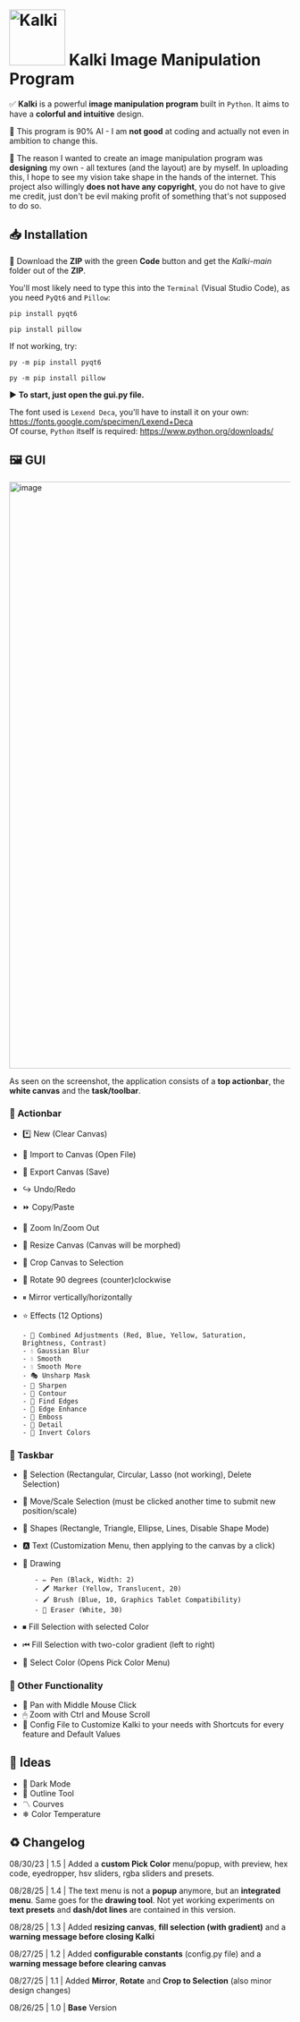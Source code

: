 # <img width="100" height="100" alt="Kalki" src="https://github.com/user-attachments/assets/25a8c636-5a0c-4252-bb35-bf082ec20eeb" /> Kalki Image Manipulation Program

✅ **Kalki** is a powerful **image manipulation program** built in `Python`. It aims to have a **colorful and intuitive** design.

🤖 This program is 90% AI - I am **not good** at coding and actually not even in ambition to change this.

🎈 The reason I wanted to create an image manipulation program was **designing** my own - all textures (and the layout) are by myself. In uploading this, I hope to see my vision take shape in the hands of the internet. This project also willingly **does not have any copyright**, you do not have to give me credit, just don't be evil making profit of something that's not supposed to do so.

## 📥 Installation
🔽 Download the **ZIP** with the green **Code** button and get the *Kalki-main* folder out of the **ZIP**.

You'll most likely need to type this into the `Terminal` (Visual Studio Code), as you need `PyQt6` and `Pillow`:

    pip install pyqt6

    pip install pillow

If not working, try:

    py -m pip install pyqt6

    py -m pip install pillow

▶ **To start, just open the gui.py file.**

The font used is `Lexend Deca`, you'll have to install it on your own: https://fonts.google.com/specimen/Lexend+Deca  
Of course, `Python` itself is required: https://www.python.org/downloads/

## 🖼 GUI

<img width="1000" height="1049" alt="image" src="https://github.com/user-attachments/assets/75028e43-802f-4127-b740-cc494ba42b34" />

As seen on the screenshot, the application consists of a **top actionbar**, the **white canvas** and the **task/toolbar**.

### 🦺 Actionbar
- *️⃣ New (Clear Canvas)
- 🔽 Import to Canvas (Open File)
- 🔼 Export Canvas (Save)
- ↪ Undo/Redo
- ⏩ Copy/Paste
- 🌌 Zoom In/Zoom Out
- 🌊 Resize Canvas (Canvas will be morphed)
- 💠 Crop Canvas to Selection
- 🔄 Rotate 90 degrees (counter)clockwise
- ⏸ Mirror vertically/horizontally
- ⭐ Effects (12 Options)
  
      - 🚦 Combined Adjustments (Red, Blue, Yellow, Saturation, Brightness, Contrast)
      - 💧 Gaussian Blur
      - 💧 Smooth
      - 💧 Smooth More
      - 🎭 Unsharp Mask
      - 🗻 Sharpen
      - 🚧 Contour
      - 🏁 Find Edges
      - 🚨 Edge Enhance
      - 🔑 Emboss
      - 👀 Detail
      - 💊 Invert Colors

### 🥏 Taskbar
- 🧭 Selection (Rectangular, Circular, Lasso (not working), Delete Selection)
- 🔆 Move/Scale Selection (must be clicked another time to submit new position/scale)
- 🔶 Shapes (Rectangle, Triangle, Ellipse, Lines, Disable Shape Mode)
- 🅰 Text (Customization Menu, then applying to the canvas by a click)
- 📝 Drawing

         - ✏ Pen (Black, Width: 2)
         - 🖍 Marker (Yellow, Translucent, 20)
         - 🖌 Brush (Blue, 10, Graphics Tablet Compatibility)
         - 🧹 Eraser (White, 30)

- ⏹ Fill Selection with selected Color
- ⏮ Fill Selection with two-color gradient (left to right)
- 🎨 Select Color (Opens Pick Color Menu)

### 🎀 Other Functionality
- 🏓 Pan with Middle Mouse Click
- 🖱 Zoom with Ctrl and Mouse Scroll
- 📮 Config File to Customize Kalki to your needs with Shortcuts for every feature and Default Values

## 📌 Ideas
- 🌙 Dark Mode
- 🔲 Outline Tool
- 〽 Courves
- ❄ Color Temperature

## ♻ Changelog
08/30/23 | 1.5 | Added a **custom Pick Color** menu/popup, with preview, hex code, eyedropper, hsv sliders, rgba sliders and presets.

08/28/25 | 1.4 | The text menu is not a **popup** anymore, but an **integrated menu**. Same goes for the **drawing tool**. Not yet working experiments on **text presets** and **dash/dot lines** are contained in this version. 

08/28/25 | 1.3 | Added **resizing canvas**, **fill selection (with gradient)** and a **warning message before closing Kalki**

08/27/25 | 1.2 | Added **configurable constants** (config.py file) and a **warning message before clearing canvas**

08/27/25 | 1.1 | Added **Mirror**, **Rotate** and **Crop to Selection** (also minor design changes)

08/26/25 | 1.0 | **Base** Version




